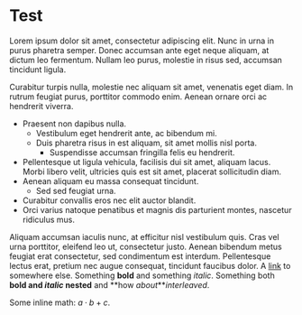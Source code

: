 Test
====

Lorem ipsum dolor sit amet, consectetur adipiscing elit. Nunc in urna in purus pharetra semper. Donec accumsan ante eget neque aliquam, at dictum leo fermentum. Nullam leo purus, molestie in risus sed, accumsan tincidunt ligula.

Curabitur turpis nulla, molestie nec aliquam sit amet, venenatis eget diam. In rutrum feugiat purus, porttitor commodo enim. Aenean ornare orci ac hendrerit viverra.

- Praesent non dapibus nulla.
  - Vestibulum eget hendrerit ante, ac bibendum mi.
  - Duis pharetra risus in est aliquam, sit amet mollis nisl porta.
    - Suspendisse accumsan fringilla felis eu hendrerit.
- Pellentesque ut ligula vehicula, facilisis dui sit amet, aliquam lacus. Morbi libero velit, ultricies quis est sit amet, placerat sollicitudin diam.
- Aenean aliquam eu massa consequat tincidunt.
  - Sed sed feugiat urna.
- Curabitur convallis eros nec elit auctor blandit.
- Orci varius natoque penatibus et magnis dis parturient montes, nascetur ridiculus mus.

Aliquam accumsan iaculis nunc, at efficitur nisl vestibulum quis. Cras vel urna porttitor, eleifend leo ut, consectetur justo. Aenean bibendum metus feugiat erat consectetur, sed condimentum est interdum. Pellentesque lectus erat, pretium nec augue consequat, tincidunt faucibus dolor.
A [link](target) to somewhere else.
Something **bold** and something *italic*.
Something both **bold and *italic* nested** and **how *about****interleaved*.

Some inline math: $a \cdot b + c$.
